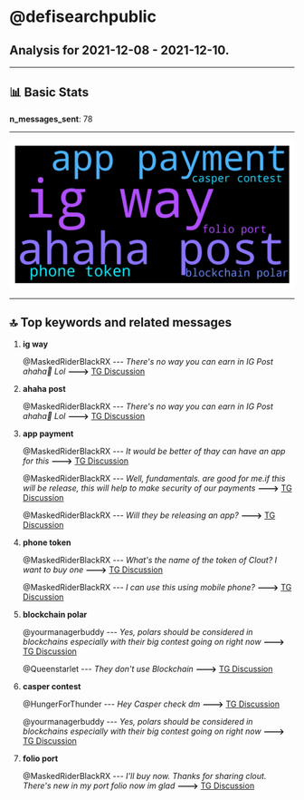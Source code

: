 # **@defisearchpublic**
 ## Analysis for **2021-12-08** - **2021-12-10**.

---

## 📊 **Basic Stats**

**n_messages_sent**: 78

---
![wordcloud](defisearchpublic_2Days_wordcloud.png)

---


## 🔝 **Top keywords and related messages**

1. **ig way**

    @MaskedRiderBlackRX --- *There's no way you can earn in IG Post ahaha🤣 Lol* **--->** [TG Discussion](https://t.me/defisearchpublic/240090)

2. **ahaha post**

    @MaskedRiderBlackRX --- *There's no way you can earn in IG Post ahaha🤣 Lol* **--->** [TG Discussion](https://t.me/defisearchpublic/240090)

3. **app payment**

    @MaskedRiderBlackRX --- *It would be better of thay can have an app for this* **--->** [TG Discussion](https://t.me/defisearchpublic/240077)

    @MaskedRiderBlackRX --- *Well, fundamentals. are good for me.if this will be release, this will help to make security of our payments* **--->** [TG Discussion](https://t.me/defisearchpublic/240069)

    @MaskedRiderBlackRX --- *Will they be releasing an app?* **--->** [TG Discussion](https://t.me/defisearchpublic/240074)

4. **phone token**

    @MaskedRiderBlackRX --- *What's the name of the token of Clout? I want to buy one* **--->** [TG Discussion](https://t.me/defisearchpublic/240098)

    @MaskedRiderBlackRX --- *I can use this using mobile phone?* **--->** [TG Discussion](https://t.me/defisearchpublic/240095)

5. **blockchain polar**

    @yourmanagerbuddy --- *Yes, polars should be considered in blockchains especially with their big contest going on right now* **--->** [TG Discussion](https://t.me/defisearchpublic/240116)

    @Queenstarlet --- *They don't use Blockchain* **--->** [TG Discussion](https://t.me/defisearchpublic/239934)

6. **casper contest**

    @HungerForThunder --- *Hey Casper check dm* **--->** [TG Discussion](https://t.me/defisearchpublic/240134)

    @yourmanagerbuddy --- *Yes, polars should be considered in blockchains especially with their big contest going on right now* **--->** [TG Discussion](https://t.me/defisearchpublic/240116)

7. **folio port**

    @MaskedRiderBlackRX --- *I'll buy now. Thanks for sharing clout. There's new in my port folio now im glad* **--->** [TG Discussion](https://t.me/defisearchpublic/240102)

